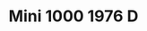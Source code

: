 ---
    title: Mini 1000 1976 D
    slug: Mini-1000-1976-D
    description:
    code: Mini-1000-1976-D
    image: https://cmdiy-archive.s3.us-east-1.amazonaws.com/adverts/images/Mini+1000+1976+D.jpeg
    download: https://cmdiy-archive.s3.us-east-1.amazonaws.com/adverts/documents/Mini+1000+1976+D.pdf
---